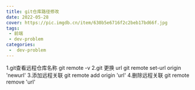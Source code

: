 ```yaml
---
title: git仓库路径修改
date: 2022-05-28
cover: https://pic.imgdb.cn/item/630b5e6716f2c2beb17bd66f.jpg
tags:
 - 前端
 - dev-problem
categories:
 -  dev-problem
---
```


1.git查看远程仓库名称   git remote -v
2.git 更换 url   git remote set-url origin  'newurl'
3.添加远程关联  git remote add origin 'url'
4.删除远程关联  git remote remove 'url'